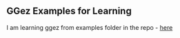 ## GGez Examples for Learning

I am learning ggez from examples folder in the repo - [here](https://github.com/ggez/ggez/blob/master/examples/)
